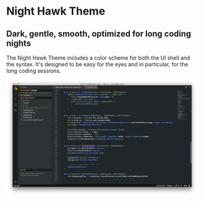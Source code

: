 # Night Hawk Theme
## Dark, gentle, smooth, optimized for long coding nights

The Night Hawk Theme includes a color scheme for both the UI shell and the syntax. It's designed to be easy for the eyes and in particular, for the long coding sessions.


![Screenshot](screenshot.png)